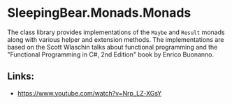# SleepingBear.Monads.Monads

The class library provides implementations of the `Maybe` and `Result` monads along with various helper and extension
methods. The implementations are based on the Scott Wlaschin talks about functional programming and the "Functional
Programming in C#, 2nd Edition" book by Enrico Buonanno.

## Links:

* https://www.youtube.com/watch?v=Nrp_LZ-XGsY
